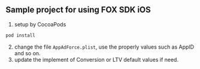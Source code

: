 ## Sample project for using FOX SDK iOS
1. setup by CocoaPods
```sh
pod install
```
2. change the file `AppAdForce.plist`,
    use the properly values such as AppID and so on.
3. update the implement of Conversion or LTV default values if need.
